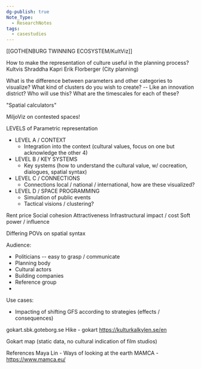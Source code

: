 ```yaml
---
dg-publish: true
Note_Type:
  - ResearchNotes
tags:
  - casestudies
---
```

[[GOTHENBURG TWINNING ECOSYSTEM/KultViz]]

How to make the representation of culture useful in the planning process?
Kultvis
Shraddha Kapri
Erik Florberger (City planning)

What is the difference between parameters and other categories to visualize?
What kind of clusters do you wish to create? -- Like an innovation district?
Who will use this?
What are the timescales for each of these?

"Spatial calculators"

MiljoViz on contested spaces!

LEVELS of Parametric representation
- LEVEL A / CONTEXT
	- Integration into the context (cultural values, focus on one but acknowledge the other 4)
- LEVEL B / KEY SYSTEMS
	- Key systems (how to understand the cultural value, w/ cocreation, dialogues, spatial syntax)
- LEVEL C / CONNECTIONS
	- Connections local / national / international, how are these visualized?
- LEVEL D / SPACE PROGRAMMING
	- Simulation of public events
	- Tactical visions / clustering?


Rent price
Social cohesion
Attractiveness
Infrastructural impact / cost
Soft power / influence

Differing POVs on spatial syntax

Audience:
- Politicians -- easy to grasp / communicate
- Planning body
- Cultural actors
- Building companies
- Reference group
-

Use cases:
- Impacting of shifting GFS according to strategies (effects / consequences)

gokart.sbk.goteborg.se
Hike - gokart
https://kulturkalkylen.se/en

Gokart map (static data, no cultural indication of film studios)


References
Maya Lin - Ways of looking at the earth
MAMCA - https://www.mamca.eu/

